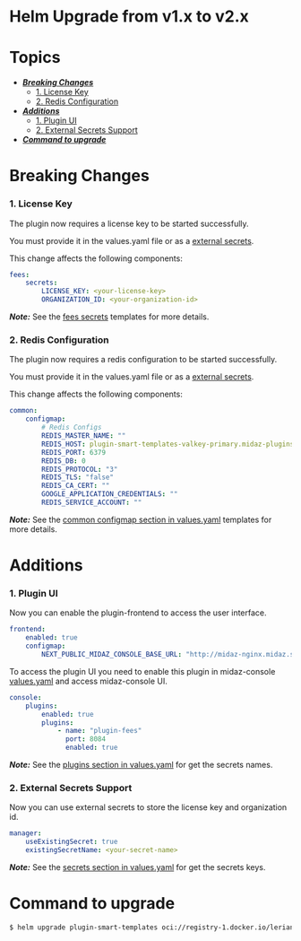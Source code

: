 # Helm Upgrade from v1.x to v2.x

# Topics  

- ***[Breaking Changes](#breaking-changes)***
    - [1. License Key](#1-license-key)
    - [2. Redis Configuration](#2-redis-configuration)
- ***[Additions](#additions)***
    - [1. Plugin UI](#1-plugin-ui)
    - [2. External Secrets Support](#2-external-secrets-support)
- ***[Command to upgrade](#command-to-upgrade)***

# Breaking Changes

### 1. License Key

The plugin now requires a license key to be started successfully.

You must provide it in the values.yaml file or as a [external secrets](#2-external-secrets-support).

This change affects the following components:

```yaml
fees:
    secrets:
        LICENSE_KEY: <your-license-key>
        ORGANIZATION_ID: <your-organization-id>
```

***Note:*** See the [fees secrets](https://github.com/LerianStudio/helm/blob/main/charts/plugin-fees/templates/fees/secrets.yaml) templates for more details.

### 2. Redis Configuration

The plugin now requires a redis configuration to be started successfully.

You must provide it in the values.yaml file or as a [external secrets](#2-external-secrets-support).

This change affects the following components:

```yaml
common:
    configmap:
        # Redis Configs
        REDIS_MASTER_NAME: ""
        REDIS_HOST: plugin-smart-templates-valkey-primary.midaz-plugins.svc.cluster.local
        REDIS_PORT: 6379
        REDIS_DB: 0
        REDIS_PROTOCOL: "3"
        REDIS_TLS: "false"
        REDIS_CA_CERT: ""
        GOOGLE_APPLICATION_CREDENTIALS: ""
        REDIS_SERVICE_ACCOUNT: ""
```

***Note:*** See the [common configmap section in values.yaml](https://github.com/LerianStudio/helm/blob/main/charts/plugin-smart-templates/values.yaml) templates for more details.

# Additions

### 1. Plugin UI

Now you can enable the plugin-frontend to access the user interface.

```yaml
frontend:
    enabled: true
    configmap:
        NEXT_PUBLIC_MIDAZ_CONSOLE_BASE_URL: "http://midaz-nginx.midaz.svc.cluster.local.:8080" # @default -- "http://midaz-nginx.midaz.svc.cluster.local.:8080" if ingress is enabled set the ingress.hostname value
```
To access the plugin UI you need to enable this plugin in midaz-console [values.yaml](https://github.com/LerianStudio/helm/blob/main/charts/midaz/values.yaml) and access midaz-console UI.

```yaml
console:
    plugins:
        enabled: true
        plugins:
            - name: "plugin-fees"
              port: 8084
              enabled: true
```

***Note:*** See the [plugins section in values.yaml](https://github.com/LerianStudio/helm/blob/main/charts/plugin-fees/values.yaml) for get the secrets names.

### 2. External Secrets Support

Now you can use external secrets to store the license key and organization id.

```yaml
manager:
    useExistingSecret: true
    existingSecretName: <your-secret-name>
```
***Note:*** See the [secrets section in values.yaml](https://github.com/LerianStudio/helm/blob/main/charts/plugin-smart-templates/values.yaml) for get the secrets keys.

# Command to upgrade

```bash
$ helm upgrade plugin-smart-templates oci://registry-1.docker.io/lerianstudio/plugin-smart-templates --version 2.0.0 -n midaz-plugins
```
